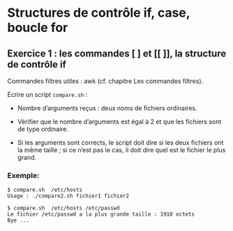 # Structures de contrôle if, case, boucle for

## Exercice 1 : les commandes [ ] et [[ ]], la structure de contrôle if

Commandes filtres utiles : awk (cf. chapitre Les commandes filtres).

Écrire un script `compare.sh` :

* Nombre d’arguments reçus : deux noms de fichiers ordinaires.

* Vérifier que le nombre d’arguments est égal à 2 et que les fichiers sont de type ordinaire.

* Si les arguments sont corrects, le script doit dire si les deux fichiers ont la même taille ; si ce n’est pas le cas, il doit dire quel est le fichier le plus grand.

### Exemple:

```
$ compare.sh  /etc/hosts  
Usage : ./compare2.sh fichier1 fichier2 
 
$ compare.sh  /etc/hosts /etc/passwd 
Le fichier /etc/passwd a la plus grande taille : 1910 octets 
Bye ...
```


